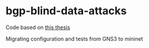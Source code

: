# bgp-blind-data-attacks

Code based on [this thesis](https://calhoun.nps.edu/handle/10945/52961)

Migrating configuration and tests from GNS3 to mininet
